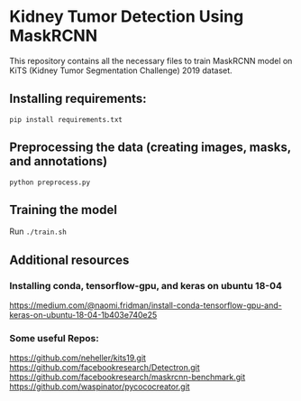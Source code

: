 # Kidney Tumor Detection Using MaskRCNN

This repository contains all the necessary files to train MaskRCNN model on KiTS (Kidney Tumor Segmentation Challenge) 2019 dataset. 

## Installing requirements:
`pip install requirements.txt`

## Preprocessing the data (creating images, masks, and annotations)

`python preprocess.py` 

## Training the model
Run `./train.sh`

## Additional resources
### Installing conda, tensorflow-gpu, and keras on ubuntu 18-04
https://medium.com/@naomi.fridman/install-conda-tensorflow-gpu-and-keras-on-ubuntu-18-04-1b403e740e25

### Some useful Repos:
https://github.com/neheller/kits19.git
https://github.com/facebookresearch/Detectron.git
https://github.com/facebookresearch/maskrcnn-benchmark.git
https://github.com/waspinator/pycococreator.git